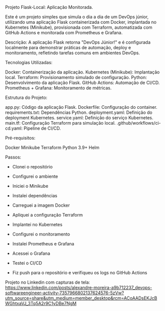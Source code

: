 Projeto Flask-Local: Aplicação Monitorada.

Este é um projeto simples que simula o dia a dia de um DevOps júnior, utilizando uma aplicação Flask containerizada com Docker, implantada no Kubernetes (Minikube), provisionada com Terraform, automatizada com GitHub Actions e monitorada com Prometheus e Grafana.

Descrição:
A aplicação Flask retorna "DevOps Júnior!" e é configurada localmente para demonstrar práticas de automação, deploy e monitoramento, refletindo tarefas comuns em ambientes DevOps.

Tecnologias Utilizadas:

Docker: Containerização da aplicação.
Kubernetes (Minikube): Implantação local.
Terraform: Provisionamento simulado de configuração.
Python: Desenvolvimento da aplicação Flask.
GitHub Actions: Automação de CI/CD.
Prometheus + Grafana: Monitoramento de métricas.

Estrutura do Projeto:

app.py: Código da aplicação Flask.
Dockerfile: Configuração do container.
requirements.txt: Dependências Python.
deployment.yaml: Definição do deployment Kubernetes.
service.yaml: Definição do serviço Kubernetes.
main.tf: Configuração Terraform para simulação local.
.github/workflows/ci-cd.yaml: Pipeline de CI/CD.

Pré-requisitos:

Docker
Minikube
Terraform
Python 3.9+
Helm

Passos:

- Clonei o repositório

- Configurei o ambiente

- Iniciei o Minikube

- Instalei dependências

- Carreguei a imagem Docker

- Apliquei a configuração Terraform

- Implantei no Kubernetes

- Configurei o monitoramento

- Instalei Prometheus e Grafana

- Acessei o Grafana

- Testei o CI/CD

- Fiz push para o repositório e verifiqueu os logs no GitHub Actions

Projeto no Linkedin com capturas de tela: https://www.linkedin.com/posts/alexandre-moreira-a9b712237_devops-softwareengineer-activity-7357966802137624576-5zVw?utm_source=share&utm_medium=member_desktop&rcm=ACoAADsEKJcBWGhtxaVJ_3Tq5A2r9C1yDBe7NgM
